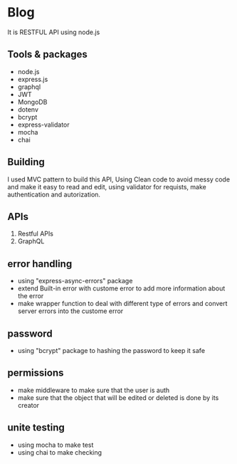 # Blog
It is RESTFUL API using node.js 


## Tools & packages
   - node.js
   - express.js
   - graphql
   - JWT
   - MongoDB
   - dotenv
   - bcrypt
   - express-validator
   - mocha
   - chai


## Building
I used MVC pattern to build this API,
Using Clean code to avoid messy code and make it easy to read and edit, using validator for requists, make authentication and autorization.

## APIs
   1. Restful APIs
   2. GraphQL

## error handling
   - using "express-async-errors" package
   - extend Built-in error with custome error to add more information about the error
   - make wrapper function to deal with different type of errors and convert server errors into the custome error

## password
   - using "bcrypt" package to hashing the password to keep it safe

## permissions
   - make middleware to make sure that the user is auth
   - make sure that the object that will be edited or deleted is done by its creator

   
## unite testing
   - using mocha to make test 
   - using chai to make checking